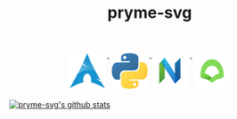 <h1 align="center">pryme-svg</h1><br>
   <p align="center">
      <a href="https://archlinux.org/">
	<img src="/img/arch.png" style="vertical-align:top; margin:6px 4px">
      </a>
      <a href="https://www.python.org/">
	<img src="/img/python.png" style="vertical-align:top; margin:6px 4px">
      </a>
      <a href="https://neovim.io/">
	<img src="/img/neovim.png" style="vertical-align:top; margin:6px 4px">
      </a>
      <a href="https://vscodium.com/">
        <img src="/img/vscodium.png" style="vertical-align:top; margin:6px 4px">
      </a>
   </p>


[![pryme-svg's github stats](https://github-readme-stats.vercel.app/api?username=pryme-svg&show_icons=true)](https://github.com/anuraghazra/github-readme-stats)
